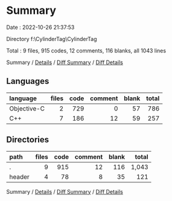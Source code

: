 # Summary

Date : 2022-10-26 21:37:53

Directory f:\\CylinderTag\\CylinderTag

Total : 9 files,  915 codes, 12 comments, 116 blanks, all 1043 lines

Summary / [Details](details.md) / [Diff Summary](diff.md) / [Diff Details](diff-details.md)

## Languages
| language | files | code | comment | blank | total |
| :--- | ---: | ---: | ---: | ---: | ---: |
| Objective-C | 2 | 729 | 0 | 57 | 786 |
| C++ | 7 | 186 | 12 | 59 | 257 |

## Directories
| path | files | code | comment | blank | total |
| :--- | ---: | ---: | ---: | ---: | ---: |
| . | 9 | 915 | 12 | 116 | 1,043 |
| header | 4 | 78 | 8 | 35 | 121 |

Summary / [Details](details.md) / [Diff Summary](diff.md) / [Diff Details](diff-details.md)